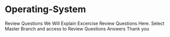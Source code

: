 # Operating-System
Review Questions
We Will Explain Excercise Review Questions Here.
Select Master Branch and access to Review Questions Answers
Thank you
